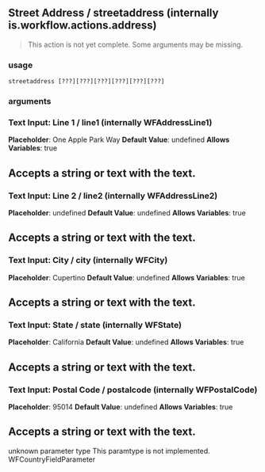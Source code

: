 
## Street Address / streetaddress (internally is.workflow.actions.address)

> This action is not yet complete. Some arguments may be missing.

### usage
`streetaddress [???][???][???][???][???][???]`

### arguments
### Text Input: Line 1 / line1 (internally WFAddressLine1)
**Placeholder**: One Apple Park Way
**Default Value**: undefined
**Allows Variables**: true


Accepts a string 
or text
with the text.
---
### Text Input: Line 2 / line2 (internally WFAddressLine2)
**Placeholder**: undefined
**Default Value**: undefined
**Allows Variables**: true


Accepts a string 
or text
with the text.
---
### Text Input: City / city (internally WFCity)
**Placeholder**: Cupertino
**Default Value**: undefined
**Allows Variables**: true


Accepts a string 
or text
with the text.
---
### Text Input: State / state (internally WFState)
**Placeholder**: California
**Default Value**: undefined
**Allows Variables**: true


Accepts a string 
or text
with the text.
---
### Text Input: Postal Code / postalcode (internally WFPostalCode)
**Placeholder**: 95014
**Default Value**: undefined
**Allows Variables**: true


Accepts a string 
or text
with the text.
---
unknown parameter type This paramtype is not implemented. WFCountryFieldParameter
